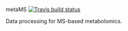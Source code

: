 metaMS [![Travis build status](https://travis-ci.org/yguitton/metaMS.svg?branch=master)](https://travis-ci.org/yguitton/metaMS)



Data processing for MS-based metabolomics.

